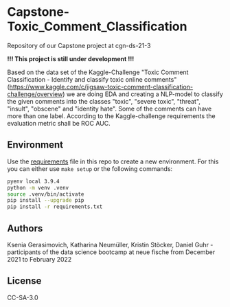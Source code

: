 # Capstone-Toxic_Comment_Classification
Repository of our Capstone project at cgn-ds-21-3

**!!! This project is still under development !!!**

Based on the data set of the Kaggle-Challenge "Toxic Comment Classification - Identify and classify toxic online comments" (https://www.kaggle.com/c/jigsaw-toxic-comment-classification-challenge/overview) we are doing EDA and creating a NLP-model to classify the given comments into the classes "toxic", "severe toxic", "threat", "insult", "obscene" and "identity hate". Some of the comments can have more than one label. According to the Kaggle-challenge requirements the evaluation metric shall be ROC AUC.

## Environment

Use the [requirements](requirements.txt) file in this repo to create a new environment. For this you can either use `make setup` or the following commands:

```BASH
pyenv local 3.9.4
python -m venv .venv
source .venv/bin/activate
pip install --upgrade pip
pip install -r requirements.txt
```

## Authors
Ksenia Gerasimovich, Katharina Neumüller, Kristin Stöcker, Daniel Guhr - participants of the data science bootcamp at neue fische from December 2021 to February 2022

## License
CC-SA-3.0
